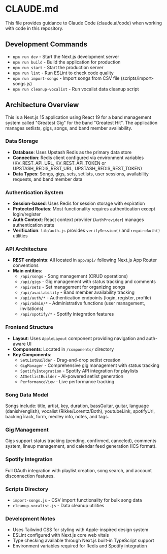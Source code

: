 # CLAUDE.md

This file provides guidance to Claude Code (claude.ai/code) when working with code in this repository.

## Development Commands

- `npm run dev` - Start the Next.js development server
- `npm run build` - Build the application for production
- `npm run start` - Start the production server
- `npm run lint` - Run ESLint to check code quality
- `npm run import-songs` - Import songs from CSV file (scripts/import-songs.js)
- `npm run cleanup-vocalist` - Run vocalist data cleanup script

## Architecture Overview

This is a Next.js 15 application using React 19 for a band management system called "Greatest Gig" for the band "Greatest Hit". The application manages setlists, gigs, songs, and band member availability.

### Data Storage
- **Database**: Uses Upstash Redis as the primary data store
- **Connection**: Redis client configured via environment variables (KV_REST_API_URL, KV_REST_API_TOKEN or UPSTASH_REDIS_REST_URL, UPSTASH_REDIS_REST_TOKEN)
- **Data Types**: Songs, gigs, sets, setlists, user sessions, availability requests, and band member data

### Authentication System
- **Session-based**: Uses Redis for session storage with expiration
- **Protected Routes**: Most functionality requires authentication except login/register
- **Auth Context**: React context provider (`AuthProvider`) manages authentication state
- **Verification**: `lib/auth.js` provides `verifySession()` and `requireAuth()` utilities

### API Architecture
- **REST endpoints**: All located in `app/api/` following Next.js App Router conventions
- **Main entities**:
  - `/api/songs` - Song management (CRUD operations)
  - `/api/gigs` - Gig management with status tracking and comments
  - `/api/sets` - Set management for organizing songs
  - `/api/availability` - Band member availability tracking
  - `/api/auth/*` - Authentication endpoints (login, register, profile)
  - `/api/admin/*` - Administrative functions (user management, invitations)
  - `/api/spotify/*` - Spotify integration features

### Frontend Structure
- **Layout**: Uses `AppleLayout` component providing navigation and auth-aware UI
- **Components**: Located in `/components/` directory
- **Key Components**:
  - `SetListBuilder` - Drag-and-drop setlist creation
  - `GigManager` - Comprehensive gig management with status tracking
  - `SpotifyIntegration` - Spotify API integration for playlists
  - `AISetlistBuilder` - AI-powered setlist generation
  - `PerformanceView` - Live performance tracking

### Song Data Model
Songs include: title, artist, key, duration, bassGuitar, guitar, language (danish/english), vocalist (Rikke/Lorentz/Both), youtubeLink, spotifyUrl, backingTrack, form, medley info, notes, and tags.

### Gig Management
Gigs support status tracking (pending, confirmed, canceled), comments system, lineup management, and calendar feed generation (ICS format).

### Spotify Integration
Full OAuth integration with playlist creation, song search, and account disconnection features.

### Scripts Directory
- `import-songs.js` - CSV import functionality for bulk song data
- `cleanup-vocalist.js` - Data cleanup utilities

### Development Notes
- Uses Tailwind CSS for styling with Apple-inspired design system
- ESLint configured with Next.js core web vitals
- Type checking available through Next.js built-in TypeScript support
- Environment variables required for Redis and Spotify integration